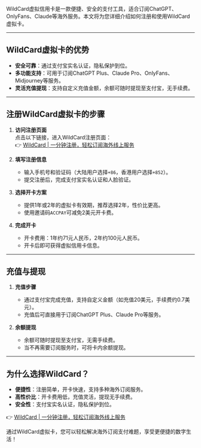 WildCard虚拟信用卡是一款便捷、安全的支付工具，适合订阅ChatGPT、OnlyFans、Claude等海外服务。本文将为您详细介绍如何注册和使用WildCard虚拟卡。

---

## WildCard虚拟卡的优势

- **安全可靠**：通过支付宝实名认证，隐私保护到位。
- **多功能支持**：可用于订阅ChatGPT Plus、Claude Pro、OnlyFans、Midjourney等服务。
- **灵活充值提现**：支持自定义充值金额，余额可随时提现至支付宝，无手续费。

---

## 注册WildCard虚拟卡的步骤

1. **访问注册页面**  
   点击以下链接，进入WildCard注册页面：  
   👉 [WildCard | 一分钟注册，轻松订阅海外线上服务](https://bit.ly/bewildcard)

2. **填写注册信息**  
   - 输入手机号和验证码（大陆用户选择`+86`，香港用户选择`+852`）。
   - 提交注册后，完成支付宝实名认证和人脸验证。

3. **选择开卡方案**  
   - 提供1年或2年的虚拟卡有效期，推荐选择2年，性价比更高。
   - 使用邀请码`ACCPAY`可减免2美元开卡费。

4. **完成开卡**  
   - 开卡费用：1年约71元人民币，2年约100元人民币。
   - 开卡后即可获得虚拟信用卡信息。

---

## 充值与提现

1. **充值步骤**  
   - 通过支付宝完成充值，支持自定义金额（如充值20美元，手续费约0.7美元）。
   - 充值后可直接用于订阅ChatGPT Plus、Claude Pro等服务。

2. **余额提现**  
   - 余额可随时提现至支付宝，无需手续费。
   - 当不再需要订阅服务时，可将卡内余额提现。

---

## 为什么选择WildCard？

- **便捷性**：注册简单，开卡快速，支持多种海外订阅服务。
- **高性价比**：开卡费用低，充值灵活，提现无手续费。
- **安全性**：支付宝实名认证，隐私保护到位。

👉 [WildCard | 一分钟注册，轻松订阅海外线上服务](https://bit.ly/bewildcard)

通过WildCard虚拟卡，您可以轻松解决海外订阅支付难题，享受更便捷的数字生活！